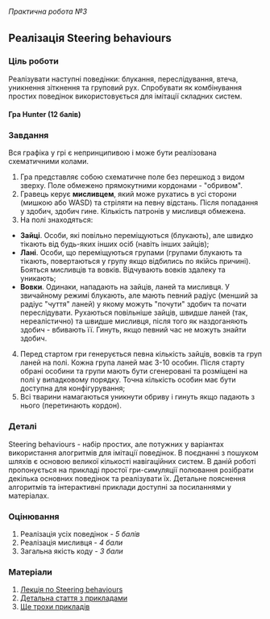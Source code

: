 ###### Практична робота №3
## Реалізація  Steering behaviours

### Ціль роботи
Реалізувати наступні поведінки: блукання, переслідування, втеча, уникнення зіткнення та груповий рух. Спробувати як комбінування простих поведінок використовується для імітації складних систем.

#### Гра Hunter (12 балів)

### Завдання
Вся графіка у грі є непринципивою і може бути реалізована схематичними колами.
1. Гра представляє собою схематичне поле без перешкод з видом зверху. Поле обмежено прямокутними кордонами - "обривом".
2. Гравець керує **мисливцем**, який може рухатись в усі сторони (мишкою або WASD) та стріляти на певну відстань. Після попадання у здобич, здобич гине. Кількість патронів у мисливця обмежена.
3. На полі знаходяться:
  - **Зайці**. Особи, які повільно переміщуються (блукають), але швидко тікають від будь-яких інших осіб (навіть інших зайців);
  - **Лані**. Особи, що переміщуються групами (групами блукають та тікають, повертаються у групу якщо відбились по якійсь причині). Бояться мисливців та вовків. Відчувають вовків здалеку та уникають;
  - **Вовки**. Одинаки, нападають на зайців, ланей та мисливця. У звичайному режимі блукають, але мають певний радіус (менший за радіус "чуття" ланей) у якому можуть "почути" здобич та почати переслідувати. Рухаються повільніше зайців, швидше ланей (так, нереалістично) та швидше мисливця, після того як наздоганяють здобич - вбивають її. Гинуть, якщо певний час не можуть знайти здобич.
4. Перед стартом гри генерується певна кількість зайців, вовків та груп ланей  на полі. Кожна група ланей має 3-10 особин. Після старту обрані особини та групи мають бути сгенеровані та розміщені на полі у випадковому порядку. Точна кількість особин має бути доступна для конфігурування;
5. Всі тварини намагаються уникнути обриву і гинуть якщо падають з нього (перетинають кордон).

### Деталі
Steering behaviours - набір простих, але потужних у варіантах використання алогритмів для імітації поведінок. В поєднанні з пошуком шляхів є основою великої кількості навігаційних систем. В даній роботі пропонується на прикладі простої гри-симуляції полювання розібрати декілька основних поведінок та реалізувати їх. Детальне пояснення алгоритмів та інтерактивні приклади доступні за посиланнями у матеріалах.

### Оцінювання
1. Реалізація усіх поведінок - *5 балів*
2. Реалізація мисливця - *4 бали*
3. Загальна якість коду - *3 бали*

### Матеріали
1. [Лекція по Steering behaviours](https://www.youtube.com/watch?v=mNOANy_4wCg&list=PLkgXLMuasx7C7yMUsaq366htPg9rpM2lw&index=6)
2. [Детальна стаття з прикладами](https://natureofcode.com/book/chapter-6-autonomous-agents/)
3. [Ще трохи прикладів](https://gamedevelopment.tutsplus.com/series/understanding-steering-behaviors--gamedev-12732)
